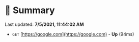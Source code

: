 # 📖 Summary
Last updated: **7/5/2021, 11:44:02 AM**

- `GET` [https://google.com](https://google.com) - **Up** (94ms)
